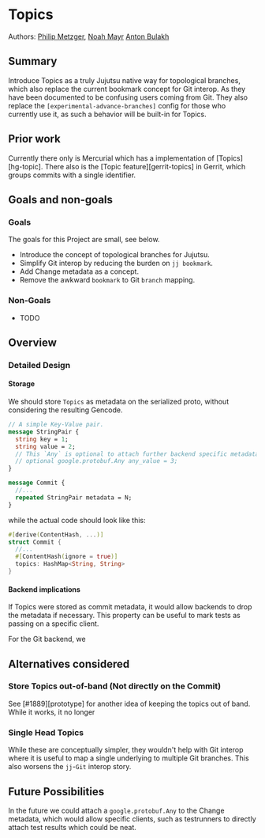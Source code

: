 # Topics

Authors: [Philip Metzger](mailto:philipmetzger@bluewin.ch), [Noah Mayr](mailto:dev@noahmayr.com)
 [Anton Bulakh](mailto:him@necaq.ua)

## Summary

Introduce Topics as a truly Jujutsu native way for topological branches, which 
also replace the current bookmark concept for Git interop. As they have been
documented to be confusing users coming from Git. They also replace the 
`[experimental-advance-branches]` config for those who currently use it, as 
such a behavior will be built-in for Topics.

## Prior work 

Currently there only is Mercurial which has a implementation of 
[Topics][hg-topic]. There also is the [Topic feature][gerrit-topics] in Gerrit,
which groups commits with a single identifier.


## Goals and non-goals

### Goals

The goals for this Project are small, see below.

* Introduce the concept of topological branches for Jujutsu.
* Simplify Git interop by reducing the burden on `jj bookmark`.
* Add Change metadata as a concept.
* Remove the awkward `bookmark` to Git `branch` mapping.

### Non-Goals

* TODO

## Overview



### Detailed Design


#### Storage

We should store `Topics` as metadata on the serialized proto, without 
considering the resulting Gencode. 



```protobuf
// A simple Key-Value pair. 
message StringPair {
  string key = 1;
  string value = 2;
  // This `Any` is optional to attach further backend specific metadata on it.
  // optional google.protobuf.Any any_value = 3;
}

message Commit {
  //...
  repeated StringPair metadata = N;
}
```

while the actual code should look like this:

```rust
#[derive(ContentHash, ...)]
struct Commit {
  //...
  #[ContentHash(ignore = true)]
  topics: HashMap<String, String>
}
```

#### Backend implications

If Topics were stored as commit metadata, it would allow backends to drop 
the metadata if necessary. This property can be useful to mark tests as passing
on a specific client. 

For the Git backend, we 

## Alternatives considered 

### Store Topics out-of-band (Not directly on the Commit)

See [#1889][prototype] for another idea of keeping the topics out of band.
While it works, it no longer


### Single Head Topics

While these are conceptually simpler, they wouldn't help with Git interop where
it is useful to map a single underlying to multiple Git branches. This also 
worsens the `jj`-`Git` interop story.

## Future Possibilities

In the future we could attach a `google.protobuf.Any` to the Change metadata, 
which would allow specific clients, such as testrunners to directly attach test
results which could be neat. 

[hg-topics]:
[gerrit-topics]: 
